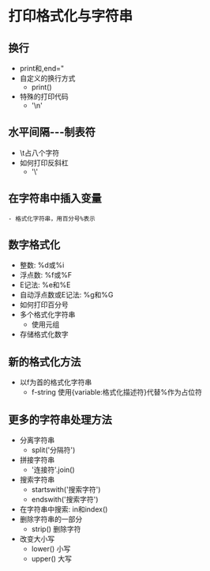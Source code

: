# 打印格式化与字符串
## 换行
- print和,end="
- 自定义的换行方式
    - print()
- 特殊的打印代码
    - '\n'
## 水平间隔---制表符
- \t占八个字符
- 如何打印反斜杠
    - '\\'
## 在字符串中插入变量
    - 格式化字符串，用百分号%表示
## 数字格式化
- 整数: %d或%i
- 浮点数: %f或%F
- E记法: %e和%E
- 自动浮点数或E记法: %g和%G
- 如何打印百分号
- 多个格式化字符串
    - 使用元组
- 存储格式化数字
## 新的格式化方法
- 以f为首的格式化字符串
    - f-string 使用{variable:格式化描述符}代替%作为占位符
## 更多的字符串处理方法
- 分离字符串
    - split('分隔符')
- 拼接字符串
    - '连接符'.join()
- 搜索字符串
    - startswith('搜索字符')
    - endswith('搜索字符')
- 在字符串中搜索: in和index()
- 删除字符串的一部分
    - strip() 删除字符
- 改变大小写
    - lower() 小写
    - upper() 大写